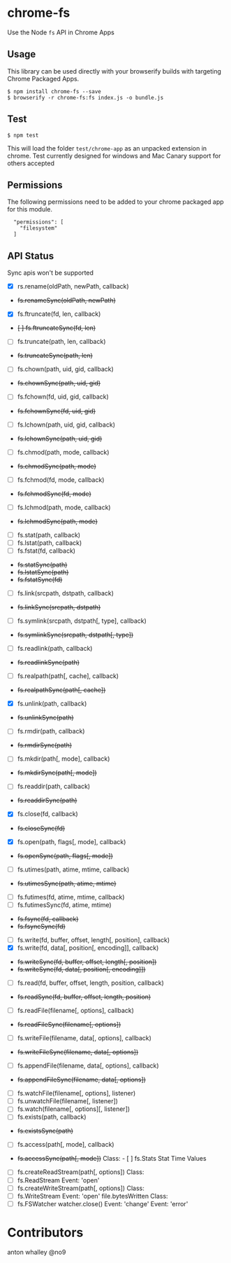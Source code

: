 # chrome-fs
Use the Node `fs` API in Chrome Apps

## Usage 

This library can be used directly with your browserify builds with targeting Chrome Packaged Apps. 

```
$ npm install chrome-fs --save
$ browserify -r chrome-fs:fs index.js -o bundle.js
```

## Test 

```
$ npm test
```

This will load the folder `test/chrome-app` as an unpacked extension in chrome.
Test currently designed for windows and Mac Canary support for others accepted

## Permissions 

The following permissions need to be added to your chrome packaged app for this module.

```
  "permissions": [
  	"filesystem"
  ]
```

## API Status 

Sync apis won't be supported 

- [x] rs.rename(oldPath, newPath, callback)
- ~~fs.renameSync(oldPath, newPath)~~ 
- [x] fs.ftruncate(fd, len, callback)
- ~~[ ] fs.ftruncateSync(fd, len)~~
- [ ] fs.truncate(path, len, callback)
- ~~fs.truncateSync(path, len)~~
- [ ] fs.chown(path, uid, gid, callback)
- ~~fs.chownSync(path, uid, gid)~~
- [ ] fs.fchown(fd, uid, gid, callback)
- ~~fs.fchownSync(fd, uid, gid)~~
- [ ] fs.lchown(path, uid, gid, callback)
- ~~fs.lchownSync(path, uid, gid)~~
- [ ] fs.chmod(path, mode, callback)
- ~~fs.chmodSync(path, mode)~~
- [ ] fs.fchmod(fd, mode, callback)
- ~~fs.fchmodSync(fd, mode)~~
- [ ] fs.lchmod(path, mode, callback)
- ~~fs.lchmodSync(path, mode)~~
- [ ] fs.stat(path, callback)
- [ ] fs.lstat(path, callback)
- [ ] fs.fstat(fd, callback)
- ~~fs.statSync(path)~~
- ~~fs.lstatSync(path)~~
- ~~fs.fstatSync(fd)~~
- [ ] fs.link(srcpath, dstpath, callback)
- ~~fs.linkSync(srcpath, dstpath)~~
- [ ] fs.symlink(srcpath, dstpath[, type], callback)
- ~~fs.symlinkSync(srcpath, dstpath[, type])~~
- [ ] fs.readlink(path, callback)
- ~~fs.readlinkSync(path)~~
- [ ] fs.realpath(path[, cache], callback)
- ~~fs.realpathSync(path[, cache])~~
- [x] fs.unlink(path, callback)
- ~~fs.unlinkSync(path)~~
- [ ] fs.rmdir(path, callback)
- ~~fs.rmdirSync(path)~~
- [ ] fs.mkdir(path[, mode], callback)
- ~~fs.mkdirSync(path[, mode])~~
- [ ] fs.readdir(path, callback)
- ~~fs.readdirSync(path)~~
- [x] fs.close(fd, callback)
- ~~fs.closeSync(fd)~~
- [x] fs.open(path, flags[, mode], callback)
- ~~fs.openSync(path, flags[, mode])~~
- [ ] fs.utimes(path, atime, mtime, callback)
- ~~fs.utimesSync(path, atime, mtime)~~
- [ ] fs.futimes(fd, atime, mtime, callback)
- [ ] fs.futimesSync(fd, atime, mtime)
- ~~fs.fsync(fd, callback)~~
- ~~fs.fsyncSync(fd)~~
- [ ] fs.write(fd, buffer, offset, length[, position], callback)
- [x] fs.write(fd, data[, position[, encoding]], callback)
- ~~fs.writeSync(fd, buffer, offset, length[, position])~~
- ~~fs.writeSync(fd, data[, position[, encoding]])~~
- [ ] fs.read(fd, buffer, offset, length, position, callback)
- ~~fs.readSync(fd, buffer, offset, length, position)~~
- [ ] fs.readFile(filename[, options], callback)
- ~~fs.readFileSync(filename[, options])~~
- [ ] fs.writeFile(filename, data[, options], callback)
- ~~fs.writeFileSync(filename, data[, options])~~
- [ ] fs.appendFile(filename, data[, options], callback)
- ~~fs.appendFileSync(filename, data[, options])~~
- [ ] fs.watchFile(filename[, options], listener)
- [ ] fs.unwatchFile(filename[, listener])
- [ ] fs.watch(filename[, options][, listener])
- [ ] fs.exists(path, callback)
- ~~fs.existsSync(path)~~
- [ ] fs.access(path[, mode], callback)
- ~~fs.accessSync(path[, mode])~~
Class: - [ ] fs.Stats
Stat Time Values
- [ ] fs.createReadStream(path[, options])
	Class: 
- [ ] fs.ReadStream
	Event: 'open'
- [ ] fs.createWriteStream(path[, options])
Class: 
- [ ] fs.WriteStream
	Event: 'open'
	file.bytesWritten
Class: 
- [ ] fs.FSWatcher
	watcher.close()
	Event: 'change'
	Event: 'error'

# Contributors 

anton whalley @no9 